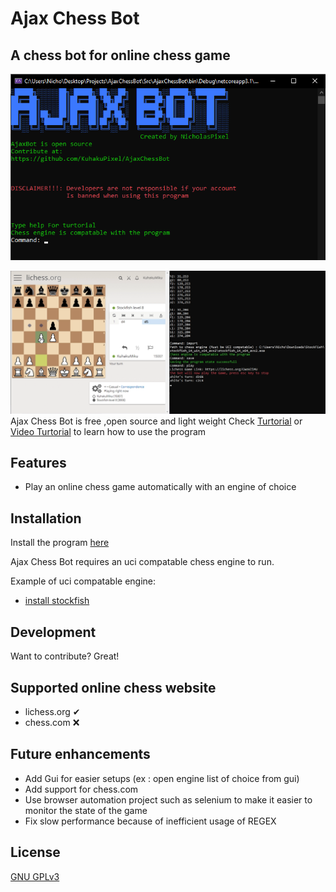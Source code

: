 # Ajax Chess Bot
## A chess bot for online chess game
![ScreenShot](docs/MainScreenShot.png)

![ScreenShot](docs/Turtorial/Help11.png)
Ajax Chess Bot is free ,open source and light weight Check [Turtorial](https://github.com/KuhakuPixel/AjaxChessBot/tree/master/docs/Turtorial) or [Video Turtorial](https://www.youtube.com/watch?v=0B-lAP5APhU&ab_channel=Hakuku) to learn how to use the program


## Features

- Play an online chess game automatically with an engine of choice


## Installation
Install the program [here](https://github.com/KuhakuPixel/AjaxChessBot/releases/tag/1.00)

Ajax Chess Bot  requires an uci compatable chess engine  to run.

Example of uci compatable engine:
 - [install stockfish](https://stockfishchess.org/download/)


## Development

Want to contribute? Great!

## Supported online chess website
 - lichess.org ✔
 - chess.com ❌

## Future enhancements
- Add Gui for easier setups (ex : open engine list of choice from gui)
- Add support for chess.com
- Use browser automation project such as selenium to make it easier to monitor the state of the game
- Fix slow performance because of inefficient usage of REGEX
## License

[GNU GPLv3](https://github.com/KuhakuPixel/AjaxChessBot/blob/master/LICENSE)


